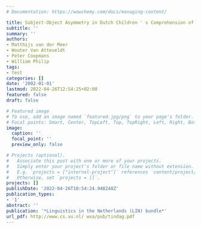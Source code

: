 ```yaml
---
# Documentation: https://wowchemy.com/docs/managing-content/

title: Subject-Object Asymmetry in Dutch Children ' s Comprehension of Wie-questions
subtitle: ''
summary: ''
authors:
- Matthijs van der Meer
- Wouter Van Atteveldt
- Peter Coopmans
- William Philip
tags:
- test
categories: []
date: '2002-01-01'
lastmod: 2022-04-26T12:54:25+02:00
featured: false
draft: false

# Featured image
# To use, add an image named `featured.jpg/png` to your page's folder.
# Focal points: Smart, Center, TopLeft, Top, TopRight, Left, Right, BottomLeft, Bottom, BottomRight.
image:
  caption: ''
  focal_point: ''
  preview_only: false

# Projects (optional).
#   Associate this post with one or more of your projects.
#   Simply enter your project's folder or file name without extension.
#   E.g. `projects = ["internal-project"]` references `content/project/deep-learning/index.md`.
#   Otherwise, set `projects = []`.
projects: []
publishDate: '2022-04-26T10:54:24.948248Z'
publication_types:
- '1'
abstract: ''
publication: '*Linguistics in the Netherlands (LIN) bundle*'
url_pdf: http://www.cs.vu.nl/ wva/pub/tindag.pdf
---
```

